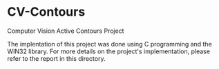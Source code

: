 # CV-Contours
Computer Vision Active Contours Project

The implentation of this project was done using C programming and the WIN32 library. For more details on the project's implementation, please refer to the report in this directory.
